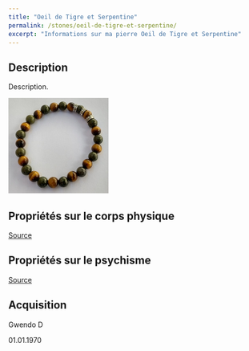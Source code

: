 ```yaml
---
title: "Oeil de Tigre et Serpentine"
permalink: /stones/oeil-de-tigre-et-serpentine/
excerpt: "Informations sur ma pierre Oeil de Tigre et Serpentine"
---
```


## Description
Description.

![Oeil de Tigre et Serpentine](/images/stones/OeilTigre-Serpentine_GwendoD_2020.jpg "Oeil de Tigre et Serpentine")

## Propriétés sur le corps physique


[Source](https://)


## Propriétés sur le psychisme


[Source](https://)

## Acquisition
Gwendo D

01.01.1970
